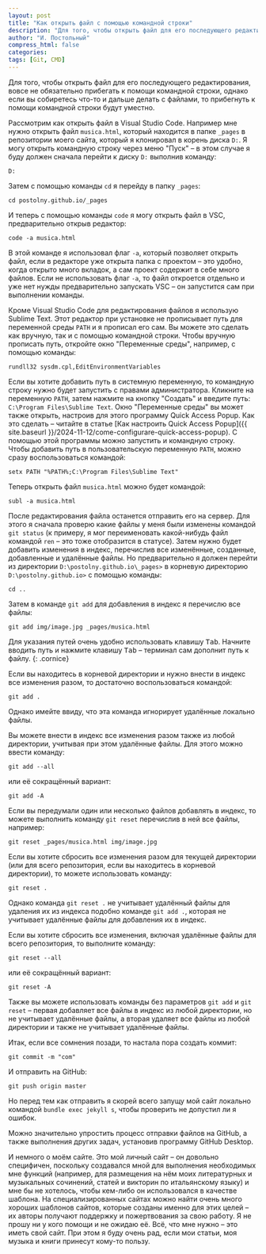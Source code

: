 ```yaml
---
layout: post
title: "Как открыть файл с помощью командной строки"
description: "Для того, чтобы открыть файл для его последующего редактирования, вовсе не обязательно прибегать к помощи командной строки, однако если вы собиретесь что-то и дальше делать с файлами, то прибегнуть к помощи командной строки будут уместно."
author: "И. Постольный"
compress_html: false
categories: 
tags: [Git, CMD]
---
```


Для того, чтобы открыть файл для его последующего редактирования, вовсе не обязательно прибегать к помощи командной строки, однако если вы собиретесь что-то и дальше делать с файлами, то прибегнуть к помощи командной строки будут уместно.

Рассмотрим как открыть файл в Visual Studio Code. Например мне нужно открыть файл `musica.html`, который находится в папке `_pages` в репозитории моего сайта, который я клонировал в корень диска `D:`. Я могу открыть командную строку через меню "Пуск" – в этом случае я буду должен сначала перейти к диску `D:` выполнив команду:

```batch
D:
```

Затем с помощью команды `cd` я перейду в папку `_pages`:

```batch
cd postolny.github.io/_pages
```

И теперь с помощью команды `code` я могу открыть файл в VSC, предварительно открыв редактор:

```batch
code -a musica.html
```

В этой команде я использовал флаг `-a`, который позволяет открыть файл, если в редакторе уже открыта папка с проектом – это удобно, когда открыто много вкладок, а сам проект содержит в себе много файлов. Если не использовать флаг `-a`, то файл откроется отдельно и уже нет нужды предварительно запускать VSC – он запустится сам при выполнении команды.

Кроме Visual Studio Code для редактирования файлов я использую Sublime Text. Этот редактор при установке не прописывает путь для переменной среды `PATH` и я прописал его сам. Вы можете это сделать как вручную, так и с помощью командной строки. Чтобы вручную прописать путь, откройте окно "Переменные среды", например, с помощью команды:

```batch
rundll32 sysdm.cpl,EditEnvironmentVariables
```

Если вы хотите добавить путь в системную переменную, то командную строку нужно будет запустить с правами администратора. Кликните на переменную `PATH`, затем нажмите на кнопку "Создать" и введите путь: `C:\Program Files\Sublime Text`. Окно "Переменные среды" вы может также открыть, настроив для этого программу Quick Access Popup. Как это сделать – читайте в статье [Как настроить Quick Access Popup]({{ site.baseurl }}/2024-11-12/сome-configurare-quick-access-popup). С помощью этой программы можно запустить и командную строку. Чтобы добавить путь в пользовательскую переменную `PATH`, можно сразу воспользоваться командой:

```batch
setx PATH "%PATH%;C:\Program Files\Sublime Text"
```

Теперь открыть файл `musica.html` можно будет командой:

```batch
subl -a musica.html
```

После редактирования файла останется отправить его на сервер. Для этого я сначала проверю какие файлы у меня были изменены командой `git status` (к примеру, я мог переименовать какой-нибудь файл командой `ren` – это тоже отобразится в статусе). Затем нужно будет добавить изменения в индекс, перечислив все изменённые, созданные, добавленные и удалённые файлы. Но предварительно я должен перейти из директории `D:\postolny.github.io\_pages>` в корневую директорию `D:\postolny.github.io>` с помощью команды:

```batch
cd ..
```

Затем в команде `git add` для добавления в индекс я перечислю все файлы:

```batch
git add img/image.jpg _pages/musica.html
```

Для указания путей очень удобно использовать клавишу <kbd>Tab</kbd>. Начните вводить путь и нажмите клавишу <kbd>Tab</kbd> – терминал сам дополнит путь к файлу.
{: .cornice}

Если вы находитесь в корневой директории и нужно внести в индекс все изменения разом, то достаточно воспользоваться командой:

```batch
git add .
```

Однако имейте ввиду, что эта команда игнорирует удалённые локально файлы.

Вы можете внести в индекс все изменения разом также из любой директории, учитывая при этом удалённые файлы. Для этого можно ввести команду:

```batch
git add --all
```

или её сокращённый вариант:

```batch
git add -A
```

Если вы передумали один или несколько файлов добавлять в индекс, то можете выполнить команду `git reset` перечислив в ней все файлы, например:

```batch
git reset _pages/musica.html img/image.jpg
```

Если вы хотите сбросить все изменения разом для текущей директории (или для всего репозитория, если вы находитесь в корневой директории), то можете использовать команду:

```batch
git reset .
```

Однако команда `git reset .` не учитывает удалённый файлы для удаления их из индекса подобно команде `git add .`, которая не учитывает удалённые файлы для добавления их в индекс.

Если вы хотите сбросить все изменения, включая удалённые файлы для всего репозитория, то выполните команду:

```batch
git reset --all
```
или её сокращённый вариант:

```batch
git reset -A
```

Также вы можете использовать команды без параметров `git add` и `git reset` – первая добавляет все файлы в индекс из любой директории, но не учитывает удалённые файлы, а вторая удаляет все файлы из любой директории и также не учитывает удалённые файлы.

Итак, если все сомнения позади, то настала пора создать коммит:

```batch
git commit -m "com"
```

И отправить на GitHub:

```batch
git push origin master
```

Но перед тем как отправить я скорей всего запущу мой сайт локально командой `bundle exec jekyll s`, чтобы проверить не допустил ли я ошибок.

Можно значительно упростить процесс отправки файлов на GitHub, а также выполнения других задач, установив программу GitHub Desktop.

И немного о моём сайте. Это мой личный сайт – он довольно специфичен, поскольку создавался мной для выполнения необходимых мне функций (например, для размещения на нём моих литературных и музыкальных сочинений, статей и викторин по итальянскому языку) и мне бы не хотелось, чтобы кем-либо он использовался в качестве шаблона. На специализированных сайтах можно найти очень много хороших шаблонов сайтов, которые созданы именно для этих целей – их авторы получают поддержку и пожертвования за свою работу. Я не прошу ни у кого помощи и не ожидаю её. Всё, что мне нужно – это иметь свой сайт. При этом я буду очень рад, если мои статьи, моя музыка и книги принесут кому-то пользу.